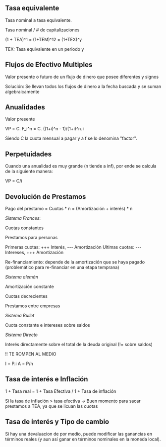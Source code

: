 
## Tasa equivalente

Tasa nominal a tasa equivalente.

Tasa nominal / # de capitalizaciones

(1 + TEA)^1 = (1+TEM)^12 = (1+TEX)^y

TEX: Tasa equivalente en un periodo y
## Flujos de Efectivo Multiples 

Valor presente o futuro de un flujo de dinero que posee diferentes y signos

Solución: Se llevan todos los flujos de dinero a la fecha buscada y se suman algebraicamente

## Anualidades

Valor presente

VP = C. F_i^n = C. ((1+i)^n - 1)/(1+i)^n. i

Siendo C la cuota mensual a pagar y a f se lo denomina "factor".

## Perpetuidades

Cuando una anualidad es muy grande (n tiende a inf), por ende se calcula de la siguiente manera:

VP = C/i


## Devolución de Prestamos

Pago del préstamo = Cuotas * n = (Amortización + interés) * n

_Sistema Frances_:

Cuotas constantes 

Prestamos para personas

Primeras cuotas: +++ Interés, --- Amortización 
Ultimas cuotas: --- Intereses, +++ Amortización 

Re-financiamiento: depende de la amortización que se haya pagado (problemático para re-financiar en una etapa temprana)

_Sistema alemán_

Amortización constante

Cuotas decrecientes

Prestamos entre empresas 

_Sistema Bullet_

Cuota constante e intereses sobre saldos

_Sistema Directo_

Interés directamente sobre el total de la deuda original (!= sobre saldos)

!! TE ROMPEN AL MEDIO 

I = P.i
A = P/n

## Tasa de interés e Inflación


1 + Tasa real = 1 + Tasa Efectiva / 1 + Tasa de inflación

Si la tasa de inflación > tasa efectiva -> Buen momento para sacar prestamos a TEA, ya que se licuan las cuotas

## Tasa de interés y Tipo de cambio

Si hay una devaluacion de por medio, puede modificar las ganancias en términos reales (y aun así ganar en términos nominales en la moneda local). 

